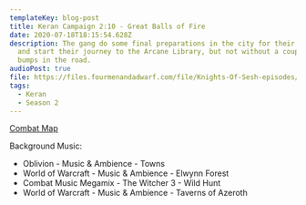 ```yaml
---
templateKey: blog-post
title: Keran Campaign 2:10 - Great Balls of Fire
date: 2020-07-18T18:15:54.628Z
description: The gang do some final preparations in the city for their quest,
  and start their journey to the Arcane Library, but not without a couple of
  bumps in the road.
audioPost: true
file: https://files.fourmenandadwarf.com/file/Knights-Of-Sesh-episodes/Season_2/Keran-21.mp3
tags:
  - Keran
  - Season 2
---
```

[Combat Map](https://files.fourmenandadwarf.com/file/Knights-Of-Sesh-episodes/Season_2/images/Hills.jpg)

Background Music:
* Oblivion - Music & Ambience - Towns
* World of Warcraft - Music & Ambience - Elwynn Forest
* Combat Music Megamix - The Witcher 3 - Wild Hunt
* World of Warcraft - Music & Ambience - Taverns of Azeroth